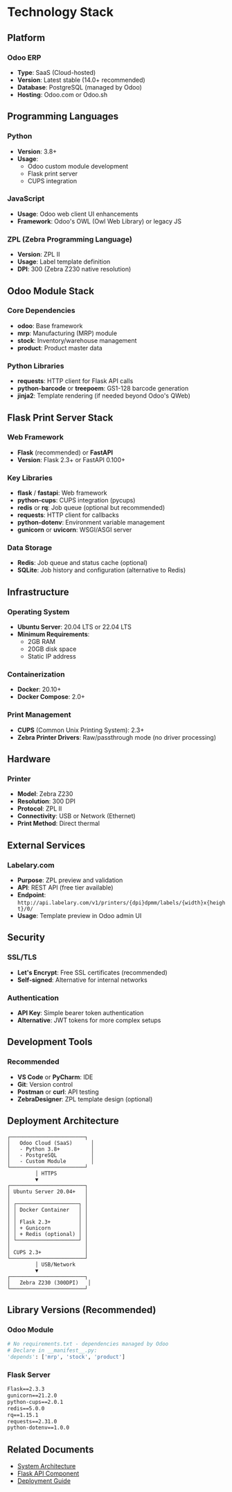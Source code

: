 # Technology Stack

## Platform

### Odoo ERP
- **Type**: SaaS (Cloud-hosted)
- **Version**: Latest stable (14.0+ recommended)
- **Database**: PostgreSQL (managed by Odoo)
- **Hosting**: Odoo.com or Odoo.sh

## Programming Languages

### Python
- **Version**: 3.8+
- **Usage**: 
  - Odoo custom module development
  - Flask print server
  - CUPS integration

### JavaScript
- **Usage**: Odoo web client UI enhancements
- **Framework**: Odoo's OWL (Owl Web Library) or legacy JS

### ZPL (Zebra Programming Language)
- **Version**: ZPL II
- **Usage**: Label template definition
- **DPI**: 300 (Zebra Z230 native resolution)

## Odoo Module Stack

### Core Dependencies
- **odoo**: Base framework
- **mrp**: Manufacturing (MRP) module
- **stock**: Inventory/warehouse management
- **product**: Product master data

### Python Libraries
- **requests**: HTTP client for Flask API calls
- **python-barcode** or **treepoem**: GS1-128 barcode generation
- **jinja2**: Template rendering (if needed beyond Odoo's QWeb)

## Flask Print Server Stack

### Web Framework
- **Flask** (recommended) or **FastAPI**
- **Version**: Flask 2.3+ or FastAPI 0.100+

### Key Libraries
- **flask** / **fastapi**: Web framework
- **python-cups**: CUPS integration (pycups)
- **redis** or **rq**: Job queue (optional but recommended)
- **requests**: HTTP client for callbacks
- **python-dotenv**: Environment variable management
- **gunicorn** or **uvicorn**: WSGI/ASGI server

### Data Storage
- **Redis**: Job queue and status cache (optional)
- **SQLite**: Job history and configuration (alternative to Redis)

## Infrastructure

### Operating System
- **Ubuntu Server**: 20.04 LTS or 22.04 LTS
- **Minimum Requirements**:
  - 2GB RAM
  - 20GB disk space
  - Static IP address

### Containerization
- **Docker**: 20.10+
- **Docker Compose**: 2.0+

### Print Management
- **CUPS** (Common Unix Printing System): 2.3+
- **Zebra Printer Drivers**: Raw/passthrough mode (no driver processing)

## Hardware

### Printer
- **Model**: Zebra Z230
- **Resolution**: 300 DPI
- **Protocol**: ZPL II
- **Connectivity**: USB or Network (Ethernet)
- **Print Method**: Direct thermal

## External Services

### Labelary.com
- **Purpose**: ZPL preview and validation
- **API**: REST API (free tier available)
- **Endpoint**: `http://api.labelary.com/v1/printers/{dpi}dpmm/labels/{width}x{height}/0/`
- **Usage**: Template preview in Odoo admin UI

## Security

### SSL/TLS
- **Let's Encrypt**: Free SSL certificates (recommended)
- **Self-signed**: Alternative for internal networks

### Authentication
- **API Key**: Simple bearer token authentication
- **Alternative**: JWT tokens for more complex setups

## Development Tools

### Recommended
- **VS Code** or **PyCharm**: IDE
- **Git**: Version control
- **Postman** or **curl**: API testing
- **ZebraDesigner**: ZPL template design (optional)

## Deployment Architecture

```
┌────────────────────────┐
│   Odoo Cloud (SaaS)      │
│   - Python 3.8+          │
│   - PostgreSQL           │
│   - Custom Module        │
└────────────────────────┘
         │ HTTPS
         ▼
┌────────────────────────┐
│ Ubuntu Server 20.04+   │
│                        │
│ ┌────────────────────┐ │
│ │ Docker Container   │ │
│ │                    │ │
│ │ Flask 2.3+         │ │
│ │ + Gunicorn         │ │
│ │ + Redis (optional) │ │
│ └────────────────────┘ │
│                        │
│ CUPS 2.3+              │
└────────────────────────┘
         │ USB/Network
         ▼
┌────────────────────────┐
│   Zebra Z230 (300DPI)   │
└────────────────────────┘
```

## Library Versions (Recommended)

### Odoo Module
```python
# No requirements.txt - dependencies managed by Odoo
# Declare in __manifest__.py:
'depends': ['mrp', 'stock', 'product']
```

### Flask Server
```txt
Flask==2.3.3
gunicorn==21.2.0
python-cups==2.0.1
redis==5.0.0
rq==1.15.1
requests==2.31.0
python-dotenv==1.0.0
```

## Related Documents
- [System Architecture](system-architecture.md)
- [Flask API Component](../components/flask-api.md)
- [Deployment Guide](../operations/deployment.md)